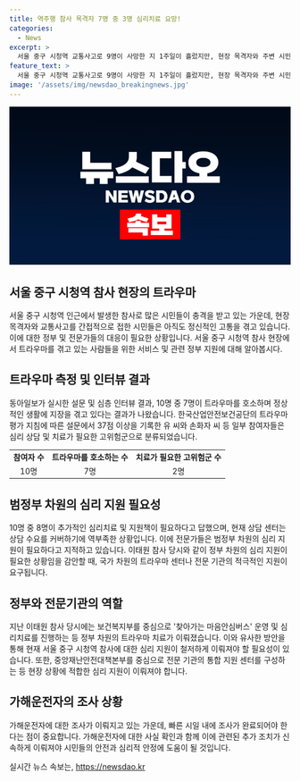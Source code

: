 ```yaml
---
title: 역주행 참사 목격자 7명 중 3명 심리치료 요망!
categories:
  - News
excerpt: >
  서울 중구 시청역 교통사고로 9명이 사망한 지 1주일이 흘렀지만, 현장 목격자와 주변 시민들은 아직 정서적 고통을 겪고 있다. 10명을 대상으로 심층 인터뷰한 결과, 7명이 트라우마를 호소하며 정상적인 생활이 어려운 수준으로 나타났다. 이에 전문가들은 범정부 차원의 심리 지원이 필요하다고 지적하고 있다. 현재 심리상담 센터는 수요를 커버하기엔 역부족 상태이며, 정부는 빠른 대응이 필요하다는 목소리가 나오고 있다. 이에 정부 차원의 트라우마 치료 지원이 시급하다는 요구가 나오고 있다.
feature_text: >
  서울 중구 시청역 교통사고로 9명이 사망한 지 1주일이 흘렀지만, 현장 목격자와 주변 시민들은 아직 정서적 고통을 겪고 있다. 10명을 대상으로 심층 인터뷰한 결과, 7명이 트라우마를 호소하며 정상적인 생활이 어려운 수준으로 나타났다. 이에 전문가들은 범정부 차원의 심리 지원이 필요하다고 지적하고 있다. 현재 심리상담 센터는 수요를 커버하기엔 역부족 상태이며, 정부는 빠른 대응이 필요하다는 목소리가 나오고 있다. 이에 정부 차원의 트라우마 치료 지원이 시급하다는 요구가 나오고 있다.
image: '/assets/img/newsdao_breakingnews.jpg'
---
```


<p><img src="/assets/img/newsdao_breakingnews.jpg" alt="cryptoinkorea 속보" /></p>

<h2 data-ke-size="size26">서울 중구 시청역 참사 현장의 트라우마</h2>

<p data-ke-size="size16">서울 중구 시청역 인근에서 발생한 참사로 많은 시민들이 충격을 받고 있는 가운데, 현장 목격자와 교통사고를 간접적으로 접한 시민들은 아직도 정신적인 고통을 겪고 있습니다. 이에 대한 정부 및 전문가들의 대응이 필요한 상황입니다. 서울 중구 시청역 참사 현장에서 트라우마를 겪고 있는 사람들을 위한 서비스 및 관련 정부 지원에 대해 알아봅시다.</p>

<h2 data-ke-size="size26">트라우마 측정 및 인터뷰 결과</h2>

<p data-ke-size="size16">동아일보가 실시한 설문 및 심층 인터뷰 결과, 10명 중 7명이 트라우마를 호소하며 정상적인 생활에 지장을 겪고 있다는 결과가 나왔습니다. 한국산업안전보건공단의 트라우마 평가 지침에 따른 설문에서 37점 이상을 기록한 유 씨와 손화자 씨 등 일부 참여자들은 심리 상담 및 치료가 필요한 고위험군으로 분류되었습니다.</p>

<table>
  <tr>
    <td style="text-align: center; height: 17px;"><b>참여자 수</b></td>
    <td style="text-align: center; height: 17px;"><b>트라우마를 호소하는 수</b></td>
    <td style="text-align: center; height: 17px;"><b>치료가 필요한 고위험군 수</b></td>
  </tr>
  <tr>
    <td style="text-align: center; height: 17px;">10명</td>
    <td style="text-align: center; height: 17px;">7명</td>
    <td style="text-align: center; height: 17px;">2명</td>
  </tr>
</table>

<h2 data-ke-size="size26">범정부 차원의 심리 지원 필요성</h2>

<p data-ke-size="size16">10명 중 8명이 추가적인 심리치료 및 지원책이 필요하다고 답했으며, 현재 상담 센터는 상담 수요를 커버하기에 역부족한 상황입니다. 이에 전문가들은 범정부 차원의 심리 지원이 필요하다고 지적하고 있습니다. 이태원 참사 당시와 같이 정부 차원의 심리 지원이 필요한 상황임을 감안할 때, 국가 차원의 트라우마 센터나 전문 기관의 적극적인 지원이 요구됩니다.</p>

<h2 data-ke-size="size26">정부와 전문기관의 역할</h2>

<p data-ke-size="size16">지난 이태원 참사 당시에는 보건복지부를 중심으로 '찾아가는 마음안심버스' 운영 및 심리치료를 진행하는 등 정부 차원의 트라우마 치료가 이뤄졌습니다. 이와 유사한 방안을 통해 현재 서울 중구 시청역 참사에 대한 심리 지원이 철저하게 이뤄져야 할 필요성이 있습니다. 또한, 중앙재난안전대책본부를 중심으로 전문 기관의 통합 지원 센터를 구성하는 등 현장 상황에 적합한 심리 지원이 이뤄져야 합니다.</p>

<h2 data-ke-size="size26">가해운전자의 조사 상황</h2>

<p data-ke-size="size16">가해운전자에 대한 조사가 이뤄지고 있는 가운데, 빠른 시일 내에 조사가 완료되어야 한다는 점이 중요합니다. 가해운전자에 대한 사실 확인과 함께 이에 관련된 추가 조치가 신속하게 이뤄져야 시민들의 안전과 심리적 안정에 도움이 될 것입니다.</p>
실시간 뉴스 속보는, <a href="https://newsdao.kr" rel="dofollow">https://newsdao.kr</a>


